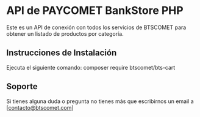 # API de PAYCOMET BankStore PHP

Este es un API de conexión con todos los servicios de BTSCOMET para obtener un listado de productos por categoría.

## Instrucciones de Instalación

Ejecuta el siguiente comando: composer require btscomet/bts-cart

## Soporte
Si tienes alguna duda o pregunta no tienes más que escribirnos un email a [contacto@btscomet.com]
